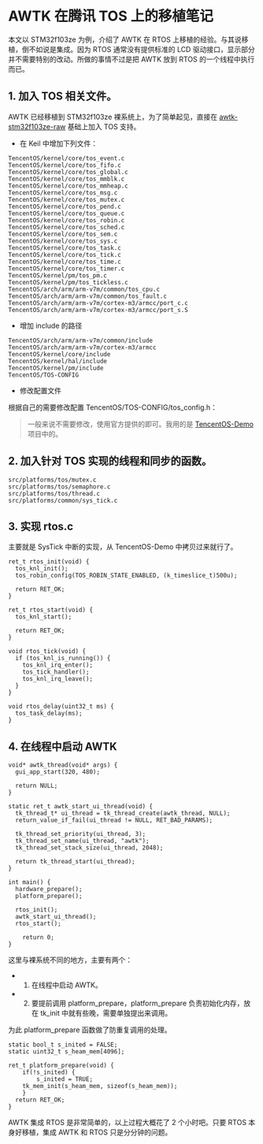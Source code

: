 # AWTK 在腾讯 TOS 上的移植笔记

本文以 STM32f103ze 为例，介绍了 AWTK 在 RTOS 上移植的经验。与其说移植，倒不如说是集成。因为 RTOS 通常没有提供标准的 LCD 驱动接口，显示部分并不需要特别的改动。所做的事情不过是把 AWTK 放到 RTOS 的一个线程中执行而已。

## 1. 加入 TOS 相关文件。

AWTK 已经移植到 STM32f103ze 裸系统上，为了简单起见，直接在 [awtk-stm32f103ze-raw](https://github.com/zlgopen/awtk-stm32f103ze-raw/) 基础上加入 TOS 支持。

* 在 Keil 中增加下列文件：

```
TencentOS/kernel/core/tos_event.c
TencentOS/kernel/core/tos_fifo.c
TencentOS/kernel/core/tos_global.c
TencentOS/kernel/core/tos_mmblk.c
TencentOS/kernel/core/tos_mmheap.c
TencentOS/kernel/core/tos_msg.c
TencentOS/kernel/core/tos_mutex.c
TencentOS/kernel/core/tos_pend.c
TencentOS/kernel/core/tos_queue.c
TencentOS/kernel/core/tos_robin.c
TencentOS/kernel/core/tos_sched.c
TencentOS/kernel/core/tos_sem.c
TencentOS/kernel/core/tos_sys.c
TencentOS/kernel/core/tos_task.c
TencentOS/kernel/core/tos_tick.c
TencentOS/kernel/core/tos_time.c
TencentOS/kernel/core/tos_timer.c
TencentOS/kernel/pm/tos_pm.c
TencentOS/kernel/pm/tos_tickless.c
TencentOS/arch/arm/arm-v7m/common/tos_cpu.c
TencentOS/arch/arm/arm-v7m/common/tos_fault.c
TencentOS/arch/arm/arm-v7m/cortex-m3/armcc/port_c.c
TencentOS/arch/arm/arm-v7m/cortex-m3/armcc/port_s.S
```

* 增加 include 的路径

```
TencentOS/arch/arm/arm-v7m/common/include
TencentOS/arch/arm/arm-v7m/cortex-m3/armcc
TencentOS/kernel/core/include
TencentOS/kernel/hal/include
TencentOS/kernel/pm/include
TencentOS/TOS-CONFIG
```

* 修改配置文件

根据自己的需要修改配置 TencentOS/TOS-CONFIG/tos_config.h：

> 一般来说不需要修改，使用官方提供的即可。我用的是 [TencentOS-Demo](https://github.com/jiejieTop/TencentOS-Demo) 项目中的。

## 2. 加入针对 TOS 实现的线程和同步的函数。

```
src/platforms/tos/mutex.c
src/platforms/tos/semaphore.c
src/platforms/tos/thread.c
src/platforms/common/sys_tick.c
```

## 3. 实现 rtos.c

主要就是 SysTick 中断的实现，从 TencentOS-Demo 中拷贝过来就行了。

```
ret_t rtos_init(void) {
  tos_knl_init();
  tos_robin_config(TOS_ROBIN_STATE_ENABLED, (k_timeslice_t)500u);

  return RET_OK;
}

ret_t rtos_start(void) {
  tos_knl_start();

  return RET_OK;
}

void rtos_tick(void) {
  if (tos_knl_is_running()) {
    tos_knl_irq_enter();
    tos_tick_handler();
    tos_knl_irq_leave();
  }
}

void rtos_delay(uint32_t ms) {
  tos_task_delay(ms);
}
```

## 4. 在线程中启动 AWTK

```
void* awtk_thread(void* args) {
  gui_app_start(320, 480);

  return NULL;
}

static ret_t awtk_start_ui_thread(void) {
  tk_thread_t* ui_thread = tk_thread_create(awtk_thread, NULL);
  return_value_if_fail(ui_thread != NULL, RET_BAD_PARAMS);

  tk_thread_set_priority(ui_thread, 3);
  tk_thread_set_name(ui_thread, "awtk");
  tk_thread_set_stack_size(ui_thread, 2048);

  return tk_thread_start(ui_thread);
}

int main() {
  hardware_prepare();
  platform_prepare();

  rtos_init();
  awtk_start_ui_thread();
  rtos_start();
	
	return 0;
}
```

这里与裸系统不同的地方，主要有两个：

* 1. 在线程中启动 AWTK。
* 2. 要提前调用 platform\_prepare，platform\_prepare 负责初始化内存，放在 tk_init 中就有些晚，需要单独提出来调用。

为此 platform\_prepare 函数做了防重复调用的处理。

```
static bool_t s_inited = FALSE;
static uint32_t s_heam_mem[4096];

ret_t platform_prepare(void) {
	if(!s_inited) {
		s_inited = TRUE;
    tk_mem_init(s_heam_mem, sizeof(s_heam_mem));
	}
  return RET_OK;
}
```

AWTK 集成 RTOS 是非常简单的，以上过程大概花了 2 个小时吧。只要 RTOS 本身好移植，集成 AWTK 和 RTOS 只是分分钟的问题。
